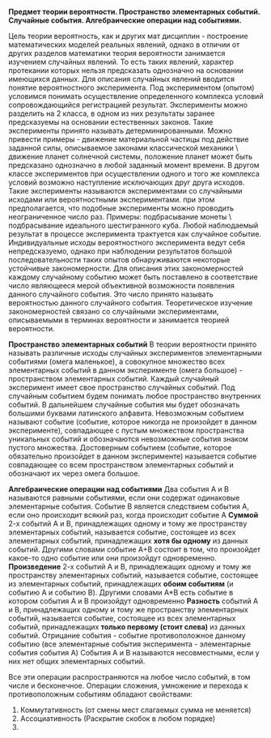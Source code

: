 **Предмет теории вероятности. Пространство элементарных событий. Случайные события. Алгебраические операции над событиями.**

Цель теории вероятность, как и других мат дисциплин - построение математических моделей реальных явлений, однако в отличии от других разделов математики теория вероятности занимается изучением случайных явлений. То есть таких явлений, характер протекании которых нельзя предсказать однозначно на основании имеющихся данных. Для описания случайных явлений вводится понятие вероятностного эксперимента. Под экспериментом (опытом) условимся понимать осуществление определенного комплекса условий сопровождающийся регистрацией результат. Эксперименты можно разделить на 2 класса, в одном из них результаты заранее предсказуемы на основании естественных законов. Такие эксперименты принято называть детерминированными. Можно привести примеры - движение материальной частицы под действие заданной силы, описываемое законами классической механики \ движение планет солнечной системы, положение планет может быть предсказано однозначно в любой заданный момент времени.
В другом классе экспериментов при осуществлении одного и того же комплекса условий возможно наступление исключающих друг друга исходов. Такие эксперименты называются экспериментами со случайными исходами или вероятностными экспериментами. при этом предполагается, что подобные эксперименты можно проводить неограниченное число раз. Примеры: подбрасывание монеты \ подбрасывание идеального шестигранного куба. Любой наблюдаемый результат в процессе эксперимента трактуется как случайное событие. Индивидуальные исходы вероятностного эксперимента ведут себя непредсказуемо, однако при наблюдении результатов большой последовательности таких опытов обнаруживаются некоторые устойчивые закономерности. Для описания этих закономерностей каждому случайному событию может быть поставлено в соответствие число являющееся мерой объективной возможности появления данного случайного события. Это число принято называть вероятностью данного случайного события. Теоретическое изучение закономерностей связано со случайными экспериментами, описываемыми в терминах вероятности и занимается теорией вероятности.

**Пространство элементарных событий**
В теории вероятности принято называть различные исходы случайных экспериментов элементарными событиями (омега маленькое), а совокупное множество всех элементарных событий в данном эксперименте (омега большое) - пространством элементарных событий.
Каждый случайный эксперимент имеет свое пространство случайных событий.
Под случайным событием будем понимать любое пространство внутренних событий. В дальнейшем случайные события мы будет обозначать большими буквами латинского алфавита.
Невозможным событием называют событие (событие, которое никогда не произойдет в данном эксперименте), совпадающее с пустым множеством пространства уникальных событий и обозначаются невозможные события знаком пустого множества.
Достоверным событием (событие, которое обязательно произойдет в данном эксперименте) называется событие совпадающее со всем пространством элементарных событий и обозначают их через омега большое.

**Алгебраические операции над событиями**
Два события A и B называются равными событиями, если они содержат одинаковые элементарные события.
Событие B является следствием события A, если оно происходит всякий раз, когда происходит событие A
**Суммой** 2-х событий A и B, принадлежащих одному и тому же пространству элементарных событий, называется событие, состоящее из всех элементарных событий, принадлежащих **хотя бы одному** из данных событий. Другими словами событие A+B состоит в том, что произойдет какое-то одно событие или они произойдут одновременно.
**Произведение** 2-х событий A и B, принадлежащих одному и тому же пространству элементарных событий, называется событие, состоящее из элементарных событий, принадлежащих **обоим событиям** (и событию A и событию B). Другими словами A\*B есть событие в котором события A и B произойдут одновременно
**Разность** событий A и B, принадлежащих одному и тому же пространству элементарных событий, называется событие, состоящее из всех элементарных событий, принадлежащих **только первому (стоит слева)** из данных событий.
Отрицание события - событие противоположное данному событию (все элементарные события эксперимента - элементарные события события A)
События A и B называются несовместными, если у них нет общих элементарных событий.

Все эти операции распространяются на любое число событий, в том числе и бесконечное.
Операции сложения, умножение и перехода к противоположным событиям обладают свойствами:
1. Коммутативность (от смены мест слагаемых сумма не меняется)
2. Ассоциативность (Раскрытие скобок в любом порядке)
3. 